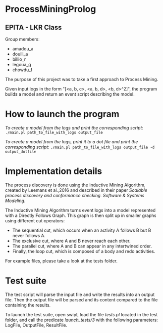 # ProcessMiningProlog
## EPITA - LKR Class

Group members:

- amadou_a
- douill_a
- billio_r
- legoua_g
- chowdu_f

The purpose of this project was to take a first approach to Process Mining.

Given input logs in the form "[<a, b, c>, <a, b, d>, <b, d>^2]", the program builds a model
and return an event script describing the model.

# How to launch the program

*To create a model from the logs and print the corresponding script:*
`./main.pl path_to_file_with_logs output_file`

*To create a model from the logs, print it to a dot file and print the corresponding script:*
`./main.pl path_to_file_with_logs output_file -d output_dotfile`

# Implementation details
The process discovery is done using the Inductive Mining Algorithm, created by Leemans et al.,2016 and described in
their paper *Scalable process discovery and conformance checking. Software & Systems Modeling*. 

The Inductive Mining Algorithm turns event logs into a model represented with a Directly Follows Graph.
This graph is then split up in smaller graphs using different cut operators:
- The sequential cut, which occurs when an activity A follows B but B never follows A.
- The exclusive cut, where A and B never reach each other.
- The parallel cut, where A and B can appear in any intertwined order.
- Finally, the loop cut, which is composed of a body and redo activities.

For example files, please take a look at the tests folder.

# Test suite
The test script will parse the input file and write the results into an output file.
Then the output file will be parsed and its content compared to the file containing the results.

To launch the test suite, open swipl, load the file *tests.pl* located in the test folder, 
and call the predicate  *launch_tests/3* with the following parameters: LogFile, OutputFile, ResultFile.
